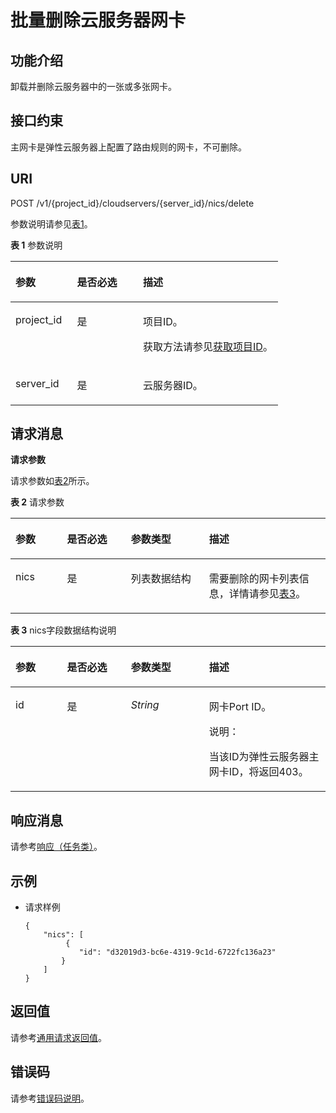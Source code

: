 # 批量删除云服务器网卡<a name="ZH-CN_TOPIC_0020212665"></a>

## 功能介绍<a name="section4187856"></a>

卸载并删除云服务器中的一张或多张网卡。

## 接口约束<a name="section16704417311"></a>

主网卡是弹性云服务器上配置了路由规则的网卡，不可删除。

## URI<a name="section37690705"></a>

POST /v1/\{project\_id\}/cloudservers/\{server\_id\}/nics/delete

参数说明请参见[表1](#table42885739)。

**表 1**  参数说明

<a name="table42885739"></a>
<table><thead align="left"><tr id="row63231703"><th class="cellrowborder" valign="top" width="22.99%" id="mcps1.2.4.1.1"><p id="p21494305"><a name="p21494305"></a><a name="p21494305"></a>参数</p>
</th>
<th class="cellrowborder" valign="top" width="24.69%" id="mcps1.2.4.1.2"><p id="p63317164"><a name="p63317164"></a><a name="p63317164"></a>是否必选</p>
</th>
<th class="cellrowborder" valign="top" width="52.32%" id="mcps1.2.4.1.3"><p id="p28416672"><a name="p28416672"></a><a name="p28416672"></a>描述</p>
</th>
</tr>
</thead>
<tbody><tr id="row20049059"><td class="cellrowborder" valign="top" width="22.99%" headers="mcps1.2.4.1.1 "><p id="p13361120"><a name="p13361120"></a><a name="p13361120"></a>project_id</p>
</td>
<td class="cellrowborder" valign="top" width="24.69%" headers="mcps1.2.4.1.2 "><p id="p8508925"><a name="p8508925"></a><a name="p8508925"></a>是</p>
</td>
<td class="cellrowborder" valign="top" width="52.32%" headers="mcps1.2.4.1.3 "><p id="p37593705"><a name="p37593705"></a><a name="p37593705"></a>项目ID。</p>
<p id="p1180512217438"><a name="p1180512217438"></a><a name="p1180512217438"></a>获取方法请参见<a href="获取项目ID.md">获取项目ID</a>。</p>
</td>
</tr>
<tr id="row3613092117015"><td class="cellrowborder" valign="top" width="22.99%" headers="mcps1.2.4.1.1 "><p id="p1181501417024"><a name="p1181501417024"></a><a name="p1181501417024"></a>server_id</p>
</td>
<td class="cellrowborder" valign="top" width="24.69%" headers="mcps1.2.4.1.2 "><p id="p1749204017024"><a name="p1749204017024"></a><a name="p1749204017024"></a>是</p>
</td>
<td class="cellrowborder" valign="top" width="52.32%" headers="mcps1.2.4.1.3 "><p id="p756915117024"><a name="p756915117024"></a><a name="p756915117024"></a>云服务器ID。</p>
</td>
</tr>
</tbody>
</table>

## 请求消息<a name="section3672032"></a>

**请求参数**

请求参数如[表2](#table35856517)所示。

**表 2**  请求参数

<a name="table35856517"></a>
<table><thead align="left"><tr id="row15151670"><th class="cellrowborder" valign="top" width="16.351635163516352%" id="mcps1.2.5.1.1"><p id="p19325759"><a name="p19325759"></a><a name="p19325759"></a>参数</p>
</th>
<th class="cellrowborder" valign="top" width="20.3020302030203%" id="mcps1.2.5.1.2"><p id="p21882681"><a name="p21882681"></a><a name="p21882681"></a>是否必选</p>
</th>
<th class="cellrowborder" valign="top" width="24.81248124812481%" id="mcps1.2.5.1.3"><p id="p27666764"><a name="p27666764"></a><a name="p27666764"></a>参数类型</p>
</th>
<th class="cellrowborder" valign="top" width="38.53385338533853%" id="mcps1.2.5.1.4"><p id="p26415391"><a name="p26415391"></a><a name="p26415391"></a>描述</p>
</th>
</tr>
</thead>
<tbody><tr id="row59271898"><td class="cellrowborder" valign="top" width="16.351635163516352%" headers="mcps1.2.5.1.1 "><p id="p36294438"><a name="p36294438"></a><a name="p36294438"></a>nics</p>
</td>
<td class="cellrowborder" valign="top" width="20.3020302030203%" headers="mcps1.2.5.1.2 "><p id="p54168362"><a name="p54168362"></a><a name="p54168362"></a>是</p>
</td>
<td class="cellrowborder" valign="top" width="24.81248124812481%" headers="mcps1.2.5.1.3 "><p id="p25561231"><a name="p25561231"></a><a name="p25561231"></a>列表数据结构</p>
</td>
<td class="cellrowborder" valign="top" width="38.53385338533853%" headers="mcps1.2.5.1.4 "><p id="p44982630"><a name="p44982630"></a><a name="p44982630"></a>需要删除的网卡列表信息，详情请参见<a href="#table43212049">表3</a>。</p>
</td>
</tr>
</tbody>
</table>

**表 3**  nics字段数据结构说明

<a name="table43212049"></a>
<table><thead align="left"><tr id="row13772373"><th class="cellrowborder" valign="top" width="16.351635163516352%" id="mcps1.2.5.1.1"><p id="p1687315211520"><a name="p1687315211520"></a><a name="p1687315211520"></a>参数</p>
</th>
<th class="cellrowborder" valign="top" width="20.3020302030203%" id="mcps1.2.5.1.2"><p id="p9873021657"><a name="p9873021657"></a><a name="p9873021657"></a>是否必选</p>
</th>
<th class="cellrowborder" valign="top" width="24.81248124812481%" id="mcps1.2.5.1.3"><p id="p9873721157"><a name="p9873721157"></a><a name="p9873721157"></a>参数类型</p>
</th>
<th class="cellrowborder" valign="top" width="38.53385338533853%" id="mcps1.2.5.1.4"><p id="p7873102111513"><a name="p7873102111513"></a><a name="p7873102111513"></a>描述</p>
</th>
</tr>
</thead>
<tbody><tr id="row38764716"><td class="cellrowborder" valign="top" width="16.351635163516352%" headers="mcps1.2.5.1.1 "><p id="p52934302"><a name="p52934302"></a><a name="p52934302"></a>id</p>
</td>
<td class="cellrowborder" valign="top" width="20.3020302030203%" headers="mcps1.2.5.1.2 "><p id="p59820093"><a name="p59820093"></a><a name="p59820093"></a>是</p>
</td>
<td class="cellrowborder" valign="top" width="24.81248124812481%" headers="mcps1.2.5.1.3 "><p id="p13589360"><a name="p13589360"></a><a name="p13589360"></a><em id="i55195381"><a name="i55195381"></a><a name="i55195381"></a>String</em></p>
</td>
<td class="cellrowborder" valign="top" width="38.53385338533853%" headers="mcps1.2.5.1.4 "><p id="p41640866"><a name="p41640866"></a><a name="p41640866"></a>网卡Port ID。</p>
<div class="note" id="note49262081714"><a name="note49262081714"></a><a name="note49262081714"></a><span class="notetitle"> 说明： </span><div class="notebody"><p id="p443358761714"><a name="p443358761714"></a><a name="p443358761714"></a>当该ID为弹性云服务器主网卡ID，将返回403。</p>
</div></div>
</td>
</tr>
</tbody>
</table>

## 响应消息<a name="section33048293"></a>

请参考[响应（任务类）](响应（任务类）.md)。

## 示例<a name="section12428547539"></a>

-   请求样例

    ```
    {
        "nics": [
             {
                "id": "d32019d3-bc6e-4319-9c1d-6722fc136a23"
            }
        ]
    }
    ```


## 返回值<a name="zh-cn_topic_0092803065_zh-cn_topic_0020212692_section22960139"></a>

请参考[通用请求返回值](通用请求返回值.md)。

## 错误码<a name="zh-cn_topic_0092803065_zh-cn_topic_0067161469_zh-cn_topic_0057973179_section23611955"></a>

请参考[错误码说明](错误码说明.md)。

